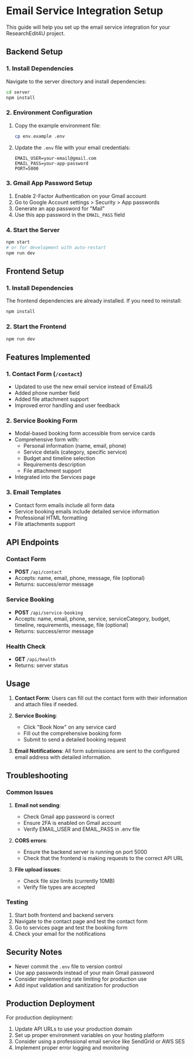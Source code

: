 # Email Service Integration Setup

This guide will help you set up the email service integration for your ResearchEdit4U project.

## Backend Setup

### 1. Install Dependencies
Navigate to the server directory and install dependencies:
```bash
cd server
npm install
```

### 2. Environment Configuration
1. Copy the example environment file:
   ```bash
   cp env.example .env
   ```

2. Update the `.env` file with your email credentials:
   ```
   EMAIL_USER=your-email@gmail.com
   EMAIL_PASS=your-app-password
   PORT=5000
   ```

### 3. Gmail App Password Setup
1. Enable 2-Factor Authentication on your Gmail account
2. Go to Google Account settings > Security > App passwords
3. Generate an app password for "Mail"
4. Use this app password in the `EMAIL_PASS` field

### 4. Start the Server
```bash
npm start
# or for development with auto-restart
npm run dev
```

## Frontend Setup

### 1. Install Dependencies
The frontend dependencies are already installed. If you need to reinstall:
```bash
npm install
```

### 2. Start the Frontend
```bash
npm run dev
```

## Features Implemented

### 1. Contact Form (`/contact`)
- Updated to use the new email service instead of EmailJS
- Added phone number field
- Added file attachment support
- Improved error handling and user feedback

### 2. Service Booking Form
- Modal-based booking form accessible from service cards
- Comprehensive form with:
  - Personal information (name, email, phone)
  - Service details (category, specific service)
  - Budget and timeline selection
  - Requirements description
  - File attachment support
- Integrated into the Services page

### 3. Email Templates
- Contact form emails include all form data
- Service booking emails include detailed service information
- Professional HTML formatting
- File attachments support

## API Endpoints

### Contact Form
- **POST** `/api/contact`
- Accepts: name, email, phone, message, file (optional)
- Returns: success/error message

### Service Booking
- **POST** `/api/service-booking`
- Accepts: name, email, phone, service, serviceCategory, budget, timeline, requirements, message, file (optional)
- Returns: success/error message

### Health Check
- **GET** `/api/health`
- Returns: server status

## Usage

1. **Contact Form**: Users can fill out the contact form with their information and attach files if needed.

2. **Service Booking**: 
   - Click "Book Now" on any service card
   - Fill out the comprehensive booking form
   - Submit to send a detailed booking request

3. **Email Notifications**: All form submissions are sent to the configured email address with detailed information.

## Troubleshooting

### Common Issues

1. **Email not sending**:
   - Check Gmail app password is correct
   - Ensure 2FA is enabled on Gmail account
   - Verify EMAIL_USER and EMAIL_PASS in .env file

2. **CORS errors**:
   - Ensure the backend server is running on port 5000
   - Check that the frontend is making requests to the correct API URL

3. **File upload issues**:
   - Check file size limits (currently 10MB)
   - Verify file types are accepted

### Testing

1. Start both frontend and backend servers
2. Navigate to the contact page and test the contact form
3. Go to services page and test the booking form
4. Check your email for the notifications

## Security Notes

- Never commit the `.env` file to version control
- Use app passwords instead of your main Gmail password
- Consider implementing rate limiting for production use
- Add input validation and sanitization for production

## Production Deployment

For production deployment:
1. Update API URLs to use your production domain
2. Set up proper environment variables on your hosting platform
3. Consider using a professional email service like SendGrid or AWS SES
4. Implement proper error logging and monitoring
